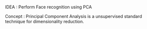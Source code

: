 IDEA : Perform Face recognition using PCA 

Concept : Principal Component Analysis is a unsupervised standard technique for dimensionality reduction.


